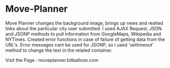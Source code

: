 # Move-Planner

Move Planner changes the background image, brings up news and realted links about the particular city user submitted. 
I used AJAX Request, JSON and JSONP methods to pull information from GoogleMaps, Wikipedia and NYTimes.
Created error functions in case of failure of getting data from the URL's.
Error messages cant be used for JSONP, so i used 'settimeout' method to change the text in the related container.

Visit the Page : moveplanner.bitballoon.com


